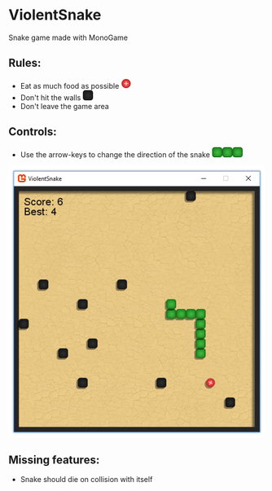 # ViolentSnake
Snake game made with MonoGame

## Rules:
- Eat as much food as possible ![Food](https://github.com/RasmusAgergaard/ViolentSnake/blob/master/ViolentSnake/Content/food.png)
- Don't hit the walls ![Wall](https://github.com/RasmusAgergaard/ViolentSnake/blob/master/ViolentSnake/Content/wall.png)
- Don't leave the game area

## Controls:
- Use the arrow-keys to change the direction of the snake ![Snake](https://github.com/RasmusAgergaard/ViolentSnake/blob/master/ViolentSnake/Content/snake.png)![Snake](https://github.com/RasmusAgergaard/ViolentSnake/blob/master/ViolentSnake/Content/snake.png)![Snake](https://github.com/RasmusAgergaard/ViolentSnake/blob/master/ViolentSnake/Content/snake.png)

![Game picture](https://github.com/RasmusAgergaard/ViolentSnake/blob/master/readme_gfx/snake_game.png)

## Missing features:
- Snake should die on collision with itself

